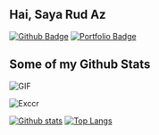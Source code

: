 ## Hai, Saya Rud Az
[![Github Badge](https://img.shields.io/badge/-Lyaxpm-grey?style=flat&logo=github&logoColor=white&link=https://github.com/Lyaxpm/)](https://www.github.com/Lyaxpm/) [![Portfolio Badge](https://img.shields.io/badge/portfolio-web-blue?style=flat&link=siapa.me/)](siapa.me/)
## Some of my Github Stats
<img align="center" fit="fill" alt="GIF" src="https://i.ibb.co/MR9KHDV/giphy.webp" />
<p align=left> <img src=https://komarev.com/ghpvc/?username=Exccr alt=Exccr /> </p>

[![Github stats](https://github-readme-stats.vercel.app/api?username=Lyaxpm&show_icons=true&include_all_commits=true)](https://github.com/Lyaxpm/github-readme-stats)
[![Top Langs](https://github-readme-stats.vercel.app/api/top-langs/?username=Lyaxpm&layout=compact)](https://github.com/Lyaxpm/github-readme-stats)
